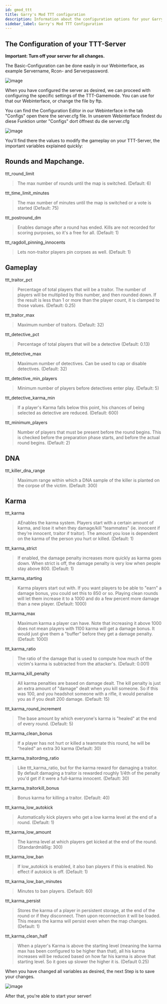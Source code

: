 ```yaml
---
id: gmod_ttt
title: Garry's Mod TTT configuration
description: Information about the configuration options for your Garry's Mod TTT server from ZAP-Hosting -ZAP-Hosting.com documentation
sidebar_label: Garry's Mod TTT Configuration
---
```


## The Configuration of your TTT-Server

**Important: Turn off your server for all changes.**

The Basic-Configuration can be done easily in our Webinterface, as example Servername, Rcon- and Serverpassword.

![image](https://user-images.githubusercontent.com/26007280/189975998-d6cc350c-13a1-4ed4-b237-c5289e04a4db.png)

When you have configured the server as desired, we can proceed with configuring the specific settings of the TTT-Gamemode. You can use for that our Webinterface, or change the file by ftp.

You can find the Configuration Editor in our Webinterface in the tab "Configs" open there the server.cfg file.
In unserem Webinterface findest du diese Funktion unter "Configs" dort öffnest du die server.cfg

![image](https://user-images.githubusercontent.com/26007280/189976031-646a71bc-bfb1-4b67-af1e-f6616be77aa7.png)

You'll find there the values to modify the gameplay on your TTT-Server, the important variables explained quickly: 

## Rounds and Mapchange.

ttt_round_limit 
> The max number of rounds until the map is switched. (Default: 6)

ttt_time_limit_minutes
> The max number of minutes until the map is switched or a vote is started (Default: 75)

ttt_postround_dm
> Enables damage after a round has ended. Kills are not recorded for scoring purposes, so it's a free for all. (Default: 1)

ttt_ragdoll_pinning_innocents 
> Lets non-traitor players pin corpses as well. (Default: 1)

## Gameplay
ttt_traitor_pct
> Percentage of total players that will be a traitor. The number of players will be multiplied by this number, and then rounded down. If the result is less than 1 or more than the player count, it is clamped to those values. (Default: 0.25)

ttt_traitor_max
> Maximum number of traitors. (Default: 32)

ttt_detective_pct 
> Percentage of total players that will be a detective (Default: 0.13)

ttt_detective_max
> Maximum number of detectives. Can be used to cap or disable detectives. (Default: 32)

ttt_detective_min_players
> Minimum number of players before detectives enter play. (Default: 5)

ttt_detective_karma_min
> If a player's Karma falls below this point, his chances of being selected as detective are reduced. (Default: 600)

ttt_minimum_players
> Number of players that must be present before the round begins. This is checked before the preparation phase starts, and before the actual round begins. (Default: 2)

## DNA
ttt_killer_dna_range
> Maximum range within which a DNA sample of the killer is planted on the corpse of the victim. (Default: 300)

## Karma

ttt_karma
> AEnables the karma system. Players start with a certain amount of karma, and lose it when they damage/kill "teammates" (ie. innocent if they're innocent, traitor if traitor). The amount you lose is dependent on the karma of the person you hurt or killed. (Default: 1)

ttt_karma_strict
> If enabled, the damage penalty increases more quickly as karma goes down. When strict is off, the damage penalty is very low when people stay above 800. (Default: 1)

ttt_karma_starting
> Karma players start out with. If you want players to be able to "earn" a damage bonus, you could set this to 850 or so. Playing clean rounds will let them increase it to a 1000 and do a few percent more damage than a new player. (Default: 1000)

ttt_karma_max
> Maximum karma a player can have. Note that increasing it above 1000 does not mean players with 1100 karma will get a damage bonus. It would just give them a "buffer" before they get a damage penalty. (Default: 1000)

ttt_karma_ratio
> The ratio of the damage that is used to compute how much of the victim's karma is subtracted from the attacker's. (Default: 0.001)

ttt_karma_kill_penalty
> All karma penalties are based on damage dealt. The kill penalty is just an extra amount of "damage" dealt when you kill someone. So if this was 100, and you headshot someone with a rifle, it would penalise you as if you dealt 200 damage. (Default: 15)

ttt_karma_round_increment
> The base amount by which everyone's karma is "healed" at the end of every round. (Default: 5)

ttt_karma_clean_bonus
> If a player has not hurt or killed a teammate this round, he will be "healed" an extra 30 karma (Default: 30)

ttt_karma_traitordmg_ratio 
> Like ttt_karma_ratio, but for the karma reward for damaging a traitor. By default damaging a traitor is rewarded roughly 1/4th of the penalty you'd get if it were a full-karma innocent. (Default: 30)

ttt_karma_traitorkill_bonus
> Bonus karma for killing a traitor. (Default: 40)

ttt_karma_low_autokick
> Automatically kick players who get a low karma level at the end of a round. (Default: 1)

ttt_karma_low_amount
> The karma level at which players get kicked at the end of the round. (Standardmäßig: 300)

ttt_karma_low_ban
> If low_autokick is enabled, it also ban players if this is enabled. No effect if autokick is off. (Default: 1)

ttt_karma_low_ban_minutes
> Minutes to ban players. (Default: 60)

ttt_karma_persist
> Stores the karma of a player in persistent storage, at the end of the round or if they disconnect. Then upon reconnection it will be loaded. This means the karma will persist even when the map changes. (Default: 1)

ttt_karma_clean_half
> When a player's Karma is above the starting level (meaning the karma max has been configured to be higher than that), all his karma increases will be reduced based on how far his karma is above that starting level. So it goes up slower the higher it is. (Default 0.25)

When you have changed all variables as desired, the next Step is to save your changes.

![image](https://user-images.githubusercontent.com/26007280/189976092-c8d32408-af27-4bf1-aa25-4d226e1808e5.png)

After that, you're able to start your server!
